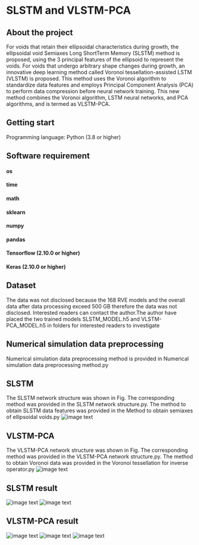 # SLSTM and VLSTM-PCA
## About the project
For voids that retain their ellipsoidal characteristics during growth, the ellipsoidal void Semiaxes Long ShortTerm Memory (SLSTM) method is proposed, using the 3 principal features of the ellipsoid to represent the voids. For voids that undergo arbitrary shape changes during growth, an innovative deep learning method called Voronoi tessellation-assisted LSTM (VLSTM) is proposed. This method uses the Voronoi algorithm to standardize data features and employs Principal Component Analysis (PCA) to perform data compression before neural network training. This new method combines the Voronoi algorithm, LSTM neural networks, and PCA algorithms, and is termed as VLSTM-PCA.
## Getting start
Programming language: Python (3.8 or higher)
## Software requirement
#### os
#### time
#### math
#### sklearn
#### numpy
#### pandas
#### Tensorflow (2.10.0 or higher)
#### Keras (2.10.0 or higher)
## Dataset
The data was not disclosed because the 168 RVE models and the overall data after data processing exceed 500 GB therefore the data was not disclosed. Interested readers can contact the author.The author have placed the two trained models SLSTM_MODEL.h5 and VLSTM-PCA_MODEL.h5 in folders for interested readers to investigate
## Numerical simulation data preprocessing
Numerical simulation data preprocessing method is provided in Numerical simulation data preprocessing method.py
## SLSTM
The SLSTM network structure was shown in Fig. The corresponding method was provided in the SLSTM network structure.py. The method to obtain SLSTM data features was provided in the Method to obtain semiaxes of ellipsoidal voids.py
![image text](https://github.com/yoyoyoOOO/SLSTM-and-VLSTM-PCA/blob/main/VLSTM-PCA%26SLSTM/Picture/SLSTM.png)

## VLSTM-PCA
The VLSTM-PCA network structure was shown in Fig. The corresponding method was provided in the VLSTM-PCA network structure.py. The method to obtain Voronoi data was provided in the Voronoi tessellation for inverse operator.py
![image text](https://github.com/yoyoyoOOO/SLSTM-and-VLSTM-PCA/blob/main/VLSTM-PCA%26SLSTM/Picture/VLSTM-PCA.png)
## SLSTM result
![image text](https://github.com/yoyoyoOOO/SLSTM-and-VLSTM-PCA/blob/main/VLSTM-PCA%26SLSTM/Picture/SLSTM%20original%20dataset.png)
![image text](https://github.com/yoyoyoOOO/SLSTM-and-VLSTM-PCA/blob/main/VLSTM-PCA%26SLSTM/Picture/SLSTM%20recurrent%20prediction%20.png)
## VLSTM-PCA result
![image text](https://github.com/yoyoyoOOO/SLSTM-and-VLSTM-PCA/blob/main/VLSTM-PCA%26SLSTM/Picture/VLSTM-PCA%20original%20dataset.png)
![image text](https://github.com/yoyoyoOOO/SLSTM-and-VLSTM-PCA/blob/main/VLSTM-PCA%26SLSTM/Picture/VLSTM-PCA%20original%20dataset%20after%20PCA.png)
![image text](https://github.com/yoyoyoOOO/SLSTM-and-VLSTM-PCA/blob/main/VLSTM-PCA%26SLSTM/Picture/VLSTM-PCA%20recurrent%20prediction%20.png)



